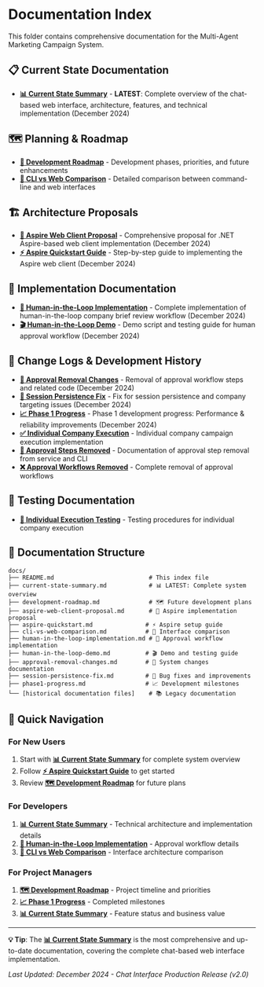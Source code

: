 # Documentation Index

This folder contains comprehensive documentation for the Multi-Agent Marketing Campaign System.

## 📋 **Current State Documentation**

- **[📊 Current State Summary](./current-state-summary.md)** - **LATEST**: Complete overview of the chat-based web interface, architecture, features, and technical implementation (December 2024)

## 🗺️ **Planning & Roadmap**

- **[🚀 Development Roadmap](./development-roadmap.md)** - Development phases, priorities, and future enhancements
- **[🔄 CLI vs Web Comparison](./cli-vs-web-comparison.md)** - Detailed comparison between command-line and web interfaces

## 🏗️ **Architecture Proposals**

- **[🌟 Aspire Web Client Proposal](./aspire-web-client-proposal.md)** - Comprehensive proposal for .NET Aspire-based web client implementation (December 2024)
- **[⚡ Aspire Quickstart Guide](./aspire-quickstart.md)** - Step-by-step guide to implementing the Aspire web client (December 2024)

## 🔧 **Implementation Documentation**

- **[👥 Human-in-the-Loop Implementation](./human-in-the-loop-implementation.md)** - Complete implementation of human-in-the-loop company brief review workflow (December 2024)
- **[🎬 Human-in-the-Loop Demo](./human-in-the-loop-demo.md)** - Demo script and testing guide for human approval workflow (December 2024)

## 📝 **Change Logs & Development History**

- **[🔄 Approval Removal Changes](./approval-removal-changes.md)** - Removal of approval workflow steps and related code (December 2024)
- **[💾 Session Persistence Fix](./session-persistence-fix.md)** - Fix for session persistence and company targeting issues (December 2024)
- **[📈 Phase 1 Progress](./phase1-progress.md)** - Phase 1 development progress: Performance & reliability improvements (December 2024)
- **[✅ Individual Company Execution](./INDIVIDUAL_COMPANY_EXECUTION_COMPLETE.md)** - Individual company campaign execution implementation
- **[🚫 Approval Steps Removed](./APPROVAL_STEPS_REMOVED_FROM_SERVICE_AND_CLI.md)** - Documentation of approval step removal from service and CLI
- **[❌ Approval Workflows Removed](./APPROVAL_WORKFLOWS_REMOVED.md)** - Complete removal of approval workflows

## 🧪 **Testing Documentation**

- **[🔬 Individual Execution Testing](./test_individual_execution.md)** - Testing procedures for individual company execution

## 📁 **Documentation Structure**

```
docs/
├── README.md                           # This index file
├── current-state-summary.md            # 📊 LATEST: Complete system overview
├── development-roadmap.md              # 🗺️ Future development plans
├── aspire-web-client-proposal.md       # 🌟 Aspire implementation proposal
├── aspire-quickstart.md               # ⚡ Aspire setup guide
├── cli-vs-web-comparison.md           # 🔄 Interface comparison
├── human-in-the-loop-implementation.md # 👥 Approval workflow implementation
├── human-in-the-loop-demo.md          # 🎬 Demo and testing guide
├── approval-removal-changes.md        # 🔄 System changes documentation
├── session-persistence-fix.md         # 💾 Bug fixes and improvements
├── phase1-progress.md                 # 📈 Development milestones
└── [historical documentation files]    # 📚 Legacy documentation
```

## 🚀 **Quick Navigation**

### **For New Users**
1. Start with **[📊 Current State Summary](./current-state-summary.md)** for complete system overview
2. Follow **[⚡ Aspire Quickstart Guide](./aspire-quickstart.md)** to get started
3. Review **[🗺️ Development Roadmap](./development-roadmap.md)** for future plans

### **For Developers**
1. **[📊 Current State Summary](./current-state-summary.md)** - Technical architecture and implementation details
2. **[👥 Human-in-the-Loop Implementation](./human-in-the-loop-implementation.md)** - Approval workflow details
3. **[🔄 CLI vs Web Comparison](./cli-vs-web-comparison.md)** - Interface architecture comparison

### **For Project Managers**
1. **[🗺️ Development Roadmap](./development-roadmap.md)** - Project timeline and priorities
2. **[📈 Phase 1 Progress](./phase1-progress.md)** - Completed milestones
3. **[📊 Current State Summary](./current-state-summary.md)** - Feature status and business value

---

**💡 Tip**: The **[📊 Current State Summary](./current-state-summary.md)** is the most comprehensive and up-to-date documentation, covering the complete chat-based web interface implementation.

*Last Updated: December 2024 - Chat Interface Production Release (v2.0)*
